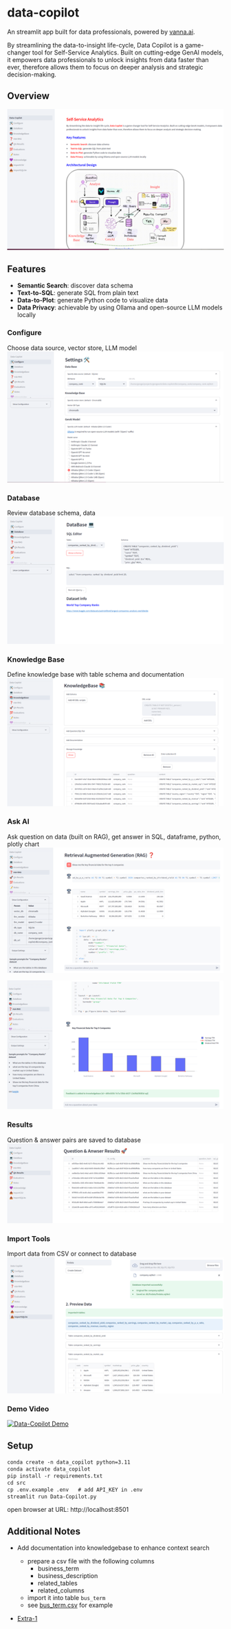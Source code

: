 # data-copilot

An streamlit app built for data professionals, powered by [vanna.ai](https://github.com/vanna-ai).

By streamlining the data-to-insight life-cycle, Data Copilot is a game-changer tool for Self-Service Analytics. Built on cutting-edge GenAI models, it empowers data professionals to unlock insights from data faster than ever, therefore allows them to focus on deeper analysis and strategic decision-making.

## Overview
![welcome](https://github.com/gongwork/data-copilot/blob/main/docs/p0-welcome.png)

## Features

- **Semantic Search**: discover data schema
- **Text-to-SQL**: generate SQL from plain text
- **Data-to-Plot**: generate Python code to visualize data
- **Data Privacy**: achievable by using Ollama and open-source LLM models locally

### Configure
Choose data source, vector store, LLM model
![configure](https://github.com/gongwork/data-copilot/blob/main/docs/p1-config.png)


### Database
Review database schema, data
![database](https://github.com/gongwork/data-copilot/blob/main/docs/p2-database.png)


### Knowledge Base
Define knowledge base with table schema and documentation
![knowledgebase](https://github.com/gongwork/data-copilot/blob/main/docs/p3-knowledgebase.png)

### Ask AI
Ask question on data (built on RAG), get answer in SQL, dataframe, python, plotly chart
![rag1](https://github.com/gongwork/data-copilot/blob/main/docs/p4-rag-1.png)

![rag2](https://github.com/gongwork/data-copilot/blob/main/docs/p4-rag-2.png)

### Results
Question & answer pairs are saved to database
![results](https://github.com/gongwork/data-copilot/blob/main/docs/p5-results.png)

### Import Tools
Import data from CSV or connect to database
![import](https://github.com/gongwork/data-copilot/blob/main/docs/p9-import-sqlite.png)

### Demo Video

[![Data-Copilot Demo](https://img.youtube.com/vi/RKSlUAFmbaM/0.jpg)](https://www.youtube.com/watch?v=RKSlUAFmbaM)


## Setup

```
conda create -n data_copilot python=3.11
conda activate data_copilot
pip install -r requirements.txt 
cd src
cp .env.example .env   # add API_KEY in .env
streamlit run Data-Copilot.py
```

open browser at URL: http://localhost:8501

## Additional Notes

- Add documentation into knowledgebase to enhance context search
    - prepare a csv file with the following columns
        - business_term
        - business_description
        - related_tables
        - related_columns
    - import it into table `bus_term`
    - see [bus_term.csv](https://github.com/wgong/py4kids/blob/master/lesson-18-ai/vanna/note_book/data/company_rank/bus_term.csv) for example

- [Extra-1](https://github.com/gongwork/data-copilot/blob/main/docs/README-extra-1.md)



